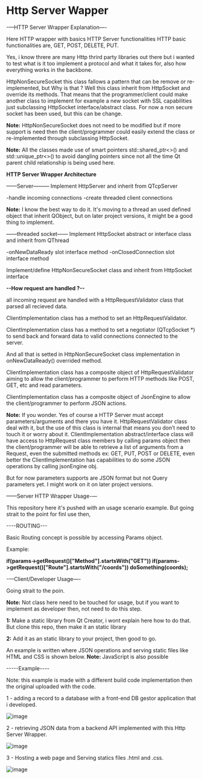 # Http Server Wapper

-—HTTP Server Wrapper Explanation—-

Here HTTP wrapper with basics HTTP Server functionalities HTTP basic functionalities are, GET, POST, DELETE, PUT.

Yes, i know threre are many Http thrird party libraries out there but i wanted to test what is it too implement a protocol and what it takes for, also how everything works in the backbone.

HttpNonSecureSocket this class fallows a pattern that can be remove or re-implemented, but Why is that ? Well this class inherit from HttpSocket and override its methods. That means that the programmer/client could make another class to implement for example a new socket with SSL capabilities just subclassing HttpSocket interface/abstract class. For now a non secure socket has been used, but this can be change.

<b>Note:</b> HttpNonSecureSocket does not need to be modified but if more support is need then the client/programmer could easily extend the class or re-implemented through subclassing HttpSocket.

<b>Note:</b> All the classes made use of smart pointers std::shared_ptr<>() and std::unique_ptr<>() to avoid dangling pointers since not all the time Qt parent child relationship is being used here.

<b>HTTP Server Wrapper Architecture</b>

——Server———
Implement HttpServer and inherit from QTcpServer

-handle incoming connections
-create threaded client connections 

<b>Note:</b> I know the best way to do it. It's moving to a thread an used defined object that inherit QObject, but on later project versions, it might be a good thing to implement.

——threaded socket——
Implement HttpSocket abstract or interface class and inherit from QThread

-onNewDataReady slot interface method
-onClosedConnection slot interface method

Implement/define HttpNonSecureSocket class and inherit from HttpSocket interface

<b>--How request are handled ?--</b>

all incoming request are handled with a HttpRequestValidator class that parsed all recieved data.

ClientImplementation class has a method to set an HttpRequestValidator.

ClientImplementation class has a method to set a negotiator (QTcpSocket *) to send back and forward data to valid connections connected to the server.

And all that is setted in HttpNonSecureSocket class implementation in onNewDataReady() overrided method.

ClientImplementation class has a composite object of HttpRequestValidator aiming to allow the client/programmer to perform HTTP methods like POST, GET, etc and read parameters.

ClientImplementation class has a composite object of JsonEngine to allow the client/programmer to perform JSON actions.

<b>Note:</b> If you wonder. Yes of course a HTTP Server must accept parameters/arguments and there you have it. HttpRequestValidator class deal with it, but the use of this class is internal that means you don’t need to touch it or worry about it. ClientImplementation abstract/interface class will have access to HttpRequest class members by calling params object then the client/programmer will be able to retrieve a list of arguments from a Request, even the submitted methods ex: GET, PUT, POST or DELETE, even better the ClientImplementation has capabilities to do some JSON operations by calling jsonEngine obj.

But for now parameters supports are JSON format but not Query parameters yet. I might work on it on later project versions.

——Server HTTP Wrapper Usage-—

This repository here it's pushed with an usage scenario example. But going strait to the point for finl use then, 

----ROUTING---

Basic Routing concept is possible by accessing Params object.

Example:

<b>if(params->getRequest()["Method"].startsWith("GET"))
   if(params->getRequest()["Route"].startsWith("/coords"))
   doSomething(coords);</b>

-—Client/Developer Usage—-

Going strait to the poin.

<b>Note:</b> Not class here need to be touched for usage, but if you want to implement as developer then, not need to do this step.

<b>1:</b> Make a static library from Qt Creator, i wont explain here how to do that. But clone this repo, then make it an static library

<b>2:</b> Add it as an static library to your project, then good to go.

An example is written where JSON operations and serving static files like HTML and CSS is shown below. <b>Note:</b> JavaScript is also possible

-----Example----

Note: this example is made with a different build code implementation then the original uploaded with the code.

1 - adding a record to a database with a front-end DB gestor application that i developed.

![image](https://user-images.githubusercontent.com/93591202/158585345-866c6ef5-5c41-4a95-859e-8ab439770a2c.png)

2 - retrieving JSON data from a backend API implemented with this Http Server Wrapper.

![image](https://user-images.githubusercontent.com/93591202/158585751-d2e1f841-a321-4f65-8545-b5b7c1fc249e.png)

3 - Hosting a web page and Serving statics files .html and .css.

![image](https://user-images.githubusercontent.com/93591202/162624755-89e1a1c8-02fc-4861-8389-88c57042f363.png)


